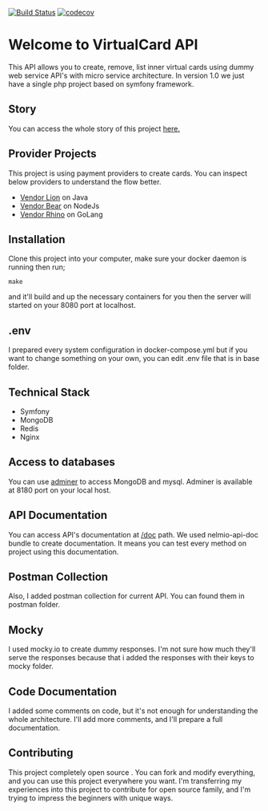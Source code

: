 [![Build Status](https://travis-ci.org/MehGokalp/virtual-card.svg?branch=master)](https://travis-ci.org/MehGokalp/virtual-card) [![codecov](https://codecov.io/gh/MehGokalp/virtual-card/branch/master/graph/badge.svg)](https://codecov.io/gh/MehGokalp/virtual-card)

# Welcome to VirtualCard API
This API allows you to create, remove, list inner virtual cards using dummy web service API's with micro service architecture. In version 1.0 we just have a single php project based on symfony framework. 

## Story
You can access the whole story of this project [here.](https://github.com/MehGokalp/virtual-card/blob/master/docs/story.md)

## Provider Projects
This project is using payment providers to create cards. You can inspect below providers to understand the flow better.

 - [Vendor Lion](https://github.com/MehGokalp/vendor-lion) on Java
 - [Vendor Bear](https://github.com/MehGokalp/vendor-bear) on NodeJs
 - [Vendor Rhino](https://github.com/MehGokalp/vendor-rhino) on GoLang

## Installation
Clone this project into your computer, make sure your docker daemon is running then run;

    make
and it'll build and up the necessary containers for you then the server will started on your 8080 port at localhost.

## .env
I prepared every system configuration in docker-compose.yml but if you want to change something on your own, you can edit .env file that is in base folder.

## Technical Stack

 - Symfony
 - MongoDB
 - Redis
 - Nginx

## Access to databases
You can use [adminer](https://github.com/vrana/adminer) to access MongoDB and mysql. Adminer is available at 8180 port on your local host.

## API Documentation
You can access API's documentation at [/doc](http://localhost:8080/doc) path. We used nelmio-api-doc bundle to create documentation. It means you can test every method on project using this documentation.

## Postman Collection
Also, I added postman collection for current API. You can found them in postman folder.

## Mocky
I used mocky.io to create dummy responses. I'm not sure how much they'll serve the responses because that i added the responses with their keys to mocky folder.

## Code Documentation
I added some comments on code, but it's not enough for understanding the whole architecture. I'll add more comments, and I'll prepare a full documentation.

## Contributing
This project completely open source . You can fork and modify everything, and you can use this project everywhere you want. I'm transferring my experiences into this project to contribute for open source family, and I'm trying to impress the beginners with unique ways.

